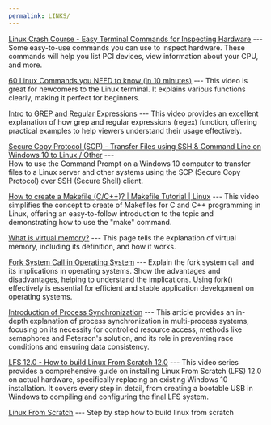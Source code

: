 ```yaml
---
permalink: LINKS/
---
```


[Linux Crash Course - Easy Terminal Commands for Inspecting Hardware](https://youtu.be/oGyJr-iUwt8?si=59V2boc0XfmlFekg) --- 
Some easy-to-use commands you can use to inspect hardware. 
These commands will help you list PCI devices, view information about your CPU, and more.

[60 Linux Commands you NEED to know (in 10 minutes)](https://www.youtube.com/watch?v=gd7BXuUQ91w) ---
This video is great for newcomers to the Linux terminal. It explains various functions clearly, making it perfect for beginners.

[Intro to GREP and Regular Expressions](https://www.youtube.com/watch?v=Cr9jjBbI2hk) ---
This video provides an excellent explanation of how grep and regular expressions (regex) function, offering practical examples to help viewers understand their usage effectively.

[Secure Copy Protocol (SCP) - Transfer Files using SSH & Command Line on Windows 10 to Linux / Other](https://www.youtube.com/watch?v=2u0I-U0D7Uk&t=279s) ---  
How to use the Command Prompt on a Windows 10 computer to transfer files to a Linux server and other systems using the SCP (Secure Copy Protocol) over SSH (Secure Shell) client.

[How to create a Makefile (C/C++)? | Makefile Tutorial | Linux](https://www.youtube.com/watch?v=O5mG8H36V44) --- 
This video simplifies the concept to create of Makefiles for C and C++ programming in Linux, offering an easy-to-follow introduction to the topic and demonstrating how to use the "make" command.

[What is virtual memory?](https://www.techtarget.com/searchstorage/definition/virtual-memory#:~:text=Virtual%20memory%20is%20a%20common,(RAM)%20to%20disk%20storage.) ---
This page tells the explanation of virtual memory, including its definition, and how it works.

[Fork System Call in Operating System](https://www.geeksforgeeks.org/fork-system-call-in-operating-system/) ---
Explain the fork system call and its implications in operating systems. Show the advantages and disadvantages, helping to understand the implications. Using fork() effectively is essential for efficient and stable application development on operating systems.

[Introduction of Process Synchronization](https://www.geeksforgeeks.org/introduction-of-process-synchronization/) ---
This article provides an in-depth explanation of process synchronization in multi-process systems, focusing on its necessity for controlled resource access, methods like semaphores and Peterson's solution, and its role in preventing race conditions and ensuring data consistency.

[LFS 12.0 - How to build Linux From Scratch 12.0](https://www.youtube.com/playlist?list=PLyc5xVO2uDsA5QPbtj_eYU8J0qrvU6315) --- 
This video series provides a comprehensive guide on installing Linux From Scratch (LFS) 12.0 on actual hardware, specifically replacing an existing Windows 10 installation. It covers every step in detail, from creating a bootable USB in Windows to compiling and configuring the final LFS system.

[Linux From Scratch](https://www.linuxfromscratch.org/lfs/view/12.0/index.html) --- 
Step by step how to build linux from scratch
